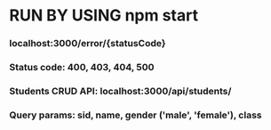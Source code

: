 # RUN BY USING npm start

### localhost:3000/error/{statusCode}

### Status code: 400, 403, 404, 500

### Students CRUD API: localhost:3000/api/students/
### Query params: sid, name, gender ('male', 'female'), class
